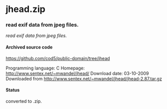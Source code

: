 # jhead.zip #

### read exif data from jpeg files. ###

*read exif data from jpeg files.*

#### Archived source code ####
https://github.com/cod5/public-domain/tree/jhead

Programming language: C
Homepage: http://www.sentex.net/~mwandel/jhead/
Download date: 03-10-2009
Downloaded from http://www.sentex.net/~mwandel/jhead/jhead-2.87.tar.gz

#### Status ####
converted to .zip.

